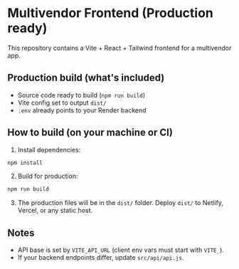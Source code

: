 # Multivendor Frontend (Production ready)

This repository contains a Vite + React + Tailwind frontend for a multivendor app.

## Production build (what's included)
- Source code ready to build (`npm run build`)
- Vite config set to output `dist/`
- `.env` already points to your Render backend

## How to build (on your machine or CI)
1. Install dependencies:
```bash
npm install
```
2. Build for production:
```bash
npm run build
```
3. The production files will be in the `dist/` folder. Deploy `dist/` to Netlify, Vercel, or any static host.

## Notes
- API base is set by `VITE_API_URL` (client env vars must start with `VITE_`).
- If your backend endpoints differ, update `src/api/api.js`.
